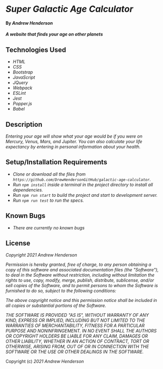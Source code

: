 # _Super Galactic Age Calculator_

#### By _**Andrew Henderson**_

#### _A website that finds your age on other planets_

## Technologies Used

* _HTML_
* _CSS_
* _Bootstrap_
* _JavaScript_
* _JQuery_
* _Webpack_
* _ESLint_
* _Jest_
* _Popper.js_
* _Babel_

## Description

_Entering your age will show what your age would be if you were on Mercury, Venus, Mars, and Jupiter. You can also calculate your life expectancy by entering in personal information about your health._

## Setup/Installation Requirements

* _Clone or download all the files from ```https://github.com/DrewHendersonGitHub/galactic-age-calculator```._
* _Run ```npm install``` inside a terminal in the project directory to install all dependencies._
* _Run ```npm run start``` to build the project and start to development server._
* _Run ```npm run test``` to run the specs._

## Known Bugs

* _There are currently no known bugs_

## License

_Copyright 2021 Andrew Henderson_

_Permission is hereby granted, free of charge, to any person obtaining a copy of this software and associated documentation files (the "Software"), to deal in the Software without restriction, including without limitation the rights to use, copy, modify, merge, publish, distribute, sublicense, and/or sell copies of the Software, and to permit persons to whom the Software is furnished to do so, subject to the following conditions:_

_The above copyright notice and this permission notice shall be included in all copies or substantial portions of the Software._

_THE SOFTWARE IS PROVIDED "AS IS", WITHOUT WARRANTY OF ANY KIND, EXPRESS OR IMPLIED, INCLUDING BUT NOT LIMITED TO THE WARRANTIES OF MERCHANTABILITY, FITNESS FOR A PARTICULAR PURPOSE AND NONINFRINGEMENT. IN NO EVENT SHALL THE AUTHORS OR COPYRIGHT HOLDERS BE LIABLE FOR ANY CLAIM, DAMAGES OR OTHER LIABILITY, WHETHER IN AN ACTION OF CONTRACT, TORT OR OTHERWISE, ARISING FROM, OUT OF OR IN CONNECTION WITH THE SOFTWARE OR THE USE OR OTHER DEALINGS IN THE SOFTWARE._

Copyright (c) _2021_ _Andrew Henderson_